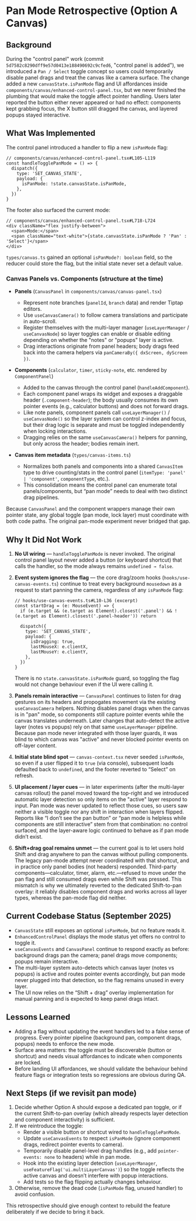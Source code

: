 # Pan Mode Retrospective (Option A Canvas)

## Background

During the "control panel" work (commit `5d7582c8290dff9e57d0413e188490692c9cfed6`, "control panel is added"),
we introduced a `Pan / Select` toggle concept so users could temporarily disable panel drags and treat the
canvas like a camera surface.
The change added a new `canvasState.isPanMode` flag and UI affordances inside
`components/canvas/enhanced-control-panel.tsx`, but we never finished the plumbing that
would make the toggle affect pointer handling. Users later reported the button either never appeared or
had no effect: components kept grabbing focus, the X button still dragged the canvas, and layered popups
stayed interactive.

## What Was Implemented

The control panel introduced a handler to flip a new `isPanMode` flag:

```tsx
// components/canvas/enhanced-control-panel.tsx#L105-L119
const handleTogglePanMode = () => {
  dispatch({
    type: 'SET_CANVAS_STATE',
    payload: {
      isPanMode: !state.canvasState.isPanMode,
    },
  })
}
```

The footer also surfaced the current mode:

```tsx
// components/canvas/enhanced-control-panel.tsx#L718-L724
<div className="flex justify-between">
  <span>Mode:</span>
  <span className="text-white">{state.canvasState.isPanMode ? 'Pan' : 'Select'}</span>
</div>
```

`types/canvas.ts` gained an optional `isPanMode?: boolean` field, so the reducer could store the flag, but the
initial state never set a default value.

### Canvas Panels vs. Components (structure at the time)

- **Panels** (`CanvasPanel` in `components/canvas/canvas-panel.tsx`)
  - Represent note branches (`panelId`, `branch` data) and render Tiptap editors.
  - Use `useCanvasCamera()` to follow camera translations and participate in auto-scroll.
  - Register themselves with the multi-layer manager (`useLayerManager` / `useCanvasNode`) so layer toggles can
    enable or disable editing depending on whether the "notes" or "popups" layer is active.
  - Drag interactions originate from panel headers; body drags feed back into the camera helpers via
    `panCameraBy({ dxScreen, dyScreen })`.

- **Components** (`calculator`, `timer`, `sticky-note`, etc. rendered by `ComponentPanel`)
  - Added to the canvas through the control panel (`handleAddComponent`).
  - Each component panel wraps its widget and exposes a draggable header (`.component-header`); the body usually consumes
    its own pointer events (e.g., calculator buttons) and does not forward drags.
  - Like note panels, component panels call `useLayerManager()` / `useCanvasNode()` so the layer system can control
    z-index and focus, but their drag logic is separate and must be toggled independently when locking interactions.
  - Dragging relies on the same `useCanvasCamera()` helpers for panning, but only across the header; bodies remain inert.

- **Canvas item metadata** (`types/canvas-items.ts`)
  - Normalizes both panels and components into a shared `CanvasItem` type to drive counting/stats in the control
    panel (`itemType: 'panel' | 'component'`, `componentType`, etc.).
  - This consolidation means the control panel can enumerate total panels/components, but “pan mode” needs to deal
    with two distinct drag pipelines.

Because `CanvasPanel` and the component wrappers manage their own pointer state, any global toggle (pan mode, lock
layer) must coordinate with both code paths. The original pan-mode experiment never bridged that gap.

## Why It Did Not Work

1. **No UI wiring** — `handleTogglePanMode` is never invoked. The original control panel layout never added a
   button (or keyboard shortcut) that calls the handler, so the mode always remains `undefined → false`.

2. **Event system ignores the flag** — the core drag/zoom hooks (`hooks/use-canvas-events.ts`) continue to
   treat every background `mousedown` as a request to start panning the camera, regardless of any
   `isPanMode` flag:

   ```tsx
   // hooks/use-canvas-events.ts#L10-L36 (excerpt)
   const startDrag = (e: MouseEvent) => {
     if (e.target && (e.target as Element).closest('.panel') && !(e.target as Element).closest('.panel-header')) return

     dispatch({
       type: 'SET_CANVAS_STATE',
       payload: {
         isDragging: true,
         lastMouseX: e.clientX,
         lastMouseY: e.clientY,
       },
     })
   }
   ```

   There is no `state.canvasState.isPanMode` guard, so toggling the flag would not change behaviour even if the
   UI were calling it.

3. **Panels remain interactive** — `CanvasPanel` continues to listen for drag gestures on its headers and propogates
   movement via the existing `useCanvasCamera` helpers. Nothing disables panel drags when the canvas is in "pan" mode,
   so components still capture pointer events while the canvas translates underneath. Later changes that auto-detect
   the active layer (notes vs popups) rely on that same `useLayerManager` pipeline. Because pan mode never integrated
   with those layer guards, it was blind to which canvas was "active" and never blocked pointer events on
   off-layer content.

4. **Initial state blind spot** — `canvas-context.tsx` never seeded `isPanMode`, so even if a user flipped it to `true`
   (via console), subsequent loads defaulted back to `undefined`, and the footer reverted to “Select” on refresh.

5. **UI placement / layer cues** — in later experiments (after the multi-layer canvas rollout) the panel moved toward
   the top-right and we introduced automatic layer detection so only items on the "active" layer respond to input.
   Pan mode was never updated to reflect those cues, so users saw neither a visible toggle nor any shift in
   interaction when layers flipped. Reports like “I don’t see the pan button” or “pan mode is helpless while components
   are still interactive” stem from that combination: no control surfaced, and the layer-aware logic continued to
   behave as if pan mode didn’t exist.
6. **Shift+drag goal remains unmet** — the current goal is to let users hold Shift and drag anywhere to pan the canvas
   without pulling components. The legacy pan-mode attempt never coordinated with that shortcut, and in practice only
   panel bodies (not headers) responded. Third-party components—calculator, timer, alarm, etc.—refused to move under
   the pan flag and still consumed drags even while Shift was pressed. This mismatch is why we ultimately reverted to
   the dedicated Shift-to-pan overlay: it reliably disables component drags and works across all layer types, whereas
   the pan-mode flag did neither.

## Current Codebase Status (September 2025)

- `CanvasState` still exposes an optional `isPanMode`, but no feature reads it.
- `EnhancedControlPanel` displays the mode status yet offers no control to toggle it.
- `useCanvasEvents` and `CanvasPanel` continue to respond exactly as before: background drags pan the camera;
  panel drags move components; popups remain interactive.
- The multi-layer system auto-detects which canvas layer (notes vs popups) is active and routes pointer events
  accordingly, but pan mode never plugged into that detection, so the flag remains unused in every layer.
- The UI now relies on the “Shift + drag” overlay implementation for manual panning and is expected to keep
  panel drags intact.

## Lessons Learned

- Adding a flag without updating the event handlers led to a false sense of progress. Every pointer pipeline
  (background pan, component drags, popups) needs to enforce the new mode.
- Surface area matters: the toggle must be discoverable (button or shortcut) and needs visual affordances to
  indicate when components are locked.
- Before landing UI affordances, we should validate the behaviour behind feature flags or integration tests so
  regressions are obvious during QA.

## Next Steps (if we revisit pan mode)

1. Decide whether Option A should expose a dedicated pan toggle, or if the current
   Shift-to-pan overlay (which already respects layer detection and component interactivity) is sufficient.
2. If we reintroduce the toggle:
   - Render a visible button or shortcut wired to `handleTogglePanMode`.
   - Update `useCanvasEvents` to respect `isPanMode` (ignore component drags, redirect pointer events to camera).
   - Temporarily disable panel-level drag handles (e.g., add `pointer-events: none` to headers) while in pan mode.
   - Hook into the existing layer detection (`useLayerManager`, `useFeatureFlag('ui.multiLayerCanvas')`) so the
     toggle reflects the active canvas and doesn’t interfere with popup interactions.
   - Add tests so the flag flipping actually changes behaviour.
3. Otherwise, remove the dead code (`isPanMode` flag, unused handler) to avoid confusion.

This retrospective should give enough context to rebuild the feature deliberately if we decide to bring it back.
